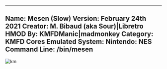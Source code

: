 -----------------------
Name: Mesen (Slow)
Version: February 24th 2021
Creator: M. Bibaud (aka Sour)|Libretro
HMOD By: KMFDManic|madmonkey
Category: KMFD Cores
Emulated System: Nintendo: NES
Command Line: /bin/mesen
-----------------------
![km](https://i.imgur.com/PdeOJVl.png)
